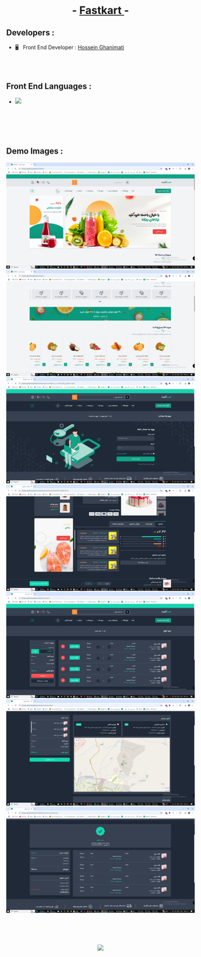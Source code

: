 <h1 align="center">- <a href="https://hossein-ghanimati.github.io/fastkart/index.html"> Fastkart </a> -</h1>


<h2>Developers : </h2>
<ul>
  <li>🖥 &nbsp; Front End Developer : <a href="github.com/hossein-ghanimati">Hossein Ghanimati</a></li>
</ul>

<br/>
<br/>

<h2>Front End Languages : </h2>
<ul>
  <li>
  <img src="https://skillicons.dev/icons?i=js,html,css,tailwind" data-canonical-src="https://skillicons.dev/icons?i=js,html,css,tailwind" style="max-width: 100%;">
  </li>
</ul>

<br/>
<br/>

<br/>
<br/>

<h2>Demo Images :</h2>

<p>
  <img src="https://raw.githubusercontent.com/hossein-ghanimati/fastkart/refs/heads/main/demo/1.png" />
  <br>
  <img src="https://raw.githubusercontent.com/hossein-ghanimati/fastkart/refs/heads/main/demo/3.png" />
  <br>
  <img src="https://raw.githubusercontent.com/hossein-ghanimati/fastkart/refs/heads/main/demo/9.png" />
  <br>
  <img src="https://raw.githubusercontent.com/hossein-ghanimati/fastkart/refs/heads/main/demo/13.png" />
  <br>
  <img src="https://raw.githubusercontent.com/hossein-ghanimati/fastkart/refs/heads/main/demo/14.png" />
  <br>
  <img src="https://raw.githubusercontent.com/hossein-ghanimati/fastkart/refs/heads/main/demo/15.png" />
  <br>
  <img src="https://raw.githubusercontent.com/hossein-ghanimati/fastkart/refs/heads/main/demo/17.png" />
</p>


<br/>
<br/>


<h2 align="center">
  <a href="https://hossein-ghanimati.github.io/fastkart/"><img src="https://img.shields.io/badge/See%20Demo-8A2BE2" /></a>
</h2>
